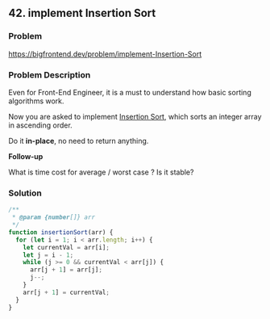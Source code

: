 ## 42. implement Insertion Sort

### Problem

https://bigfrontend.dev/problem/implement-Insertion-Sort

### Problem Description

Even for Front-End Engineer, it is a must to understand how basic sorting algorithms work.

Now you are asked to implement [Insertion Sort](https://en.wikipedia.org/wiki/Insertion_sort), which sorts an integer array in ascending order.

Do it **in-place**, no need to return anything.

**Follow-up**

What is time cost for average / worst case ? Is it stable?

### Solution

```js
/**
 * @param {number[]} arr
 */
function insertionSort(arr) {
  for (let i = 1; i < arr.length; i++) {
    let currentVal = arr[i];
    let j = i - 1;
    while (j >= 0 && currentVal < arr[j]) {
      arr[j + 1] = arr[j];
      j--;
    }
    arr[j + 1] = currentVal;
  }
}
```
